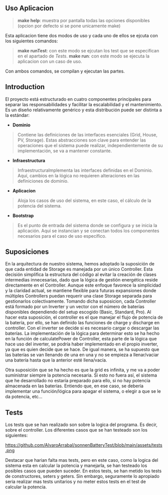 ## Uso Aplicacion
> **make help**: muestra por pantalla todas las opciones disponibles (opcion por defecto si se pone unicamente make)

Esta aplicacion tiene dos modos de uso y cada uno de ellos se ejcuta con los siguientes comandos:
> **make runTest**: con este modo se ejcutan los test que se especifican en el apartado de *Tests*. 
> **make run**: con este modo se ejecuta la aplicacion con un caso de uso. 

Con ambos comandos, se compilan y ejecutan las partes.

## Introduction
El proyecto está estructurado en cuatro componentes principales para separar las responsabilidades y facilitar la escalabilidad y el mantenimiento. Es un diseño relativamente genérico y esta distribución puede ser distinta a la estándar:
- **Dominio**
> Contiene las definiciones de las interfaces esenciales (Grid, House, PV, Storage). Estas abstracciones son clave para entender las operaciones que el sistema puede realizar, independientemente de su implementación, se va a mantener constante.
- **Infraestructura**
> InfraestructuraImplementa las interfaces definidas en el Dominio. Aquí, cambios en la lógica no requieren alteraciones en las definiciones de dominio.
- **Aplicacion**
> Aloja los casos de uso del sistema, en este caso, el cálculo de la potencia del sistema. 
- **Bootstrap**
> Es el punto de entrada del sistema donde se configura y se inicia la aplicación. Aquí se instancian y se conectan todos los componentes necesarios para el caso de uso específico.

## Suposiciones
En la arquitectura de nuestro sistema, hemos adoptado la suposición de que cada entidad de Storage es manejada por un único Controller. Esta decisión simplifica la estructura del código al evitar la creación de clases intermedias innecesarias, dado que la lógica de gestión energética reside directamente en el Controller. Aunque este enfoque favorece la simplicidad y la claridad actual, se mantiene flexible para futuras expansiones donde múltiples Controllers puedan requerir una clase Storage separada para gestionarlos colectivamente. 
Tomando dicha suposicion, cada Controller está formado por un Inverter y un vector con el número de baterías disponibles dependiendo del setup escogido (Basic, Standard, Pro).
Al hacer esta suposición, el controller es el que manejar el flujo de potencia de la batería, por ello, se han definido las funciones de charge y discharge en controller. Con el inverter se decide si es necesario cargar o descargar las baterías. La implementación de la lógica para determinar esto se ha hecho en la función de calculatePower de Controller, esta parte de la lógica que hace uso del inverter, se podría haber implementado en el propio inverter, ya que es quien decide que se hace.
De igual manera, se ha supuesto que las baterías se van llenando de una en una y no se empieza a llenar/vaciar una batería hasta que la anterior esté llena/vacía.

Otra suposición que se ha hecho es que la grid es infinita, y me va a poder suministrar siempre la potencia necesaria. Si esto no fuera así, el sistema que he desarrollado no estaría preparado para ello, si no hay potencia almacenada en las baterías. Entiendo que, en ese caso, se debería implementar una función/lógica para apagar el sistema, o elegir a que se le da potencia, etc…

## Tests
Los tests que se han realizado son sobre la logica del programa. Es decir, sobre el controller. Los diferentes casos que se han testeado son los siguientes:

https://github.com/AlvaroArrabal/sonnenBatteryTest/blob/main/assets/tests.png

Destacar que harian falta mas tests, pero en este caso, como la logica del sistema esta en calcular la potencia y manejarla, se han testeado los posibles casos que pueden suceder. En estos tests, se han metido los tests de constructores, seters y geters. Sin embargo, seguramente lo apropiado seria realizar mas tests unitarios y no meter estos tests en el test de calcular la potencia.

